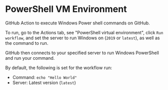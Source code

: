 # PowerShell VM Environment
GitHub Action to execute Windows Power shell commands on GitHub.

To run, go to the Actions tab, see "PowerShell virtual environment", click `Run workflow`, and set the server to run Windows on (`2019` or `latest`), as well as the command to run.

GitHub then connects to your specified server to run Windows PowerShell and run your command.

By default, the following is set for the workflow run:
* Command: `echo "Hello World"`
* Server: Latest version (`latest`)
